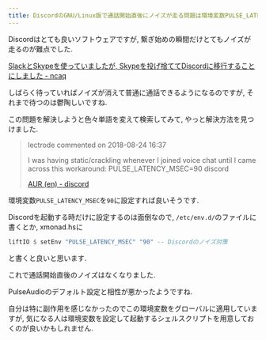 ```yaml
---
title: DiscordのGNU/Linux版で通話開始直後にノイズが走る問題は環境変数PULSE_LATENCY_MSECを90に設定することで解決できます
---
```


Discordはとても良いソフトウェアですが,
繋ぎ始めの瞬間だけとてもノイズが走るのが難点でした.

[SlackとSkypeを使っていましたが, Skypeを投げ捨ててDiscordに移行することにしました - ncaq](https://www.ncaq.net/2018/06/12/12/06/38/)

しばらく待っていればノイズが消えて普通に通話できるようになるのですが,
それまで待つのは鬱陶しいですね.

この問題を解決しようと色々単語を変えて検索してみて,
やっと解決方法を見つけました.

> lectrode commented on 2018-08-24 16:37
>
> I was having static/crackling whenever I joined voice chat until I came across this workaround: PULSE_LATENCY_MSEC=90 discord
>
> [AUR (en) - discord](https://aur.archlinux.org/packages/discord/)

環境変数`PULSE_LATENCY_MSEC`を`90`に設定すれば良いそうです.

Discordを起動する時だけに設定するのは面倒なので,
`/etc/env.d/`のファイルに書くとか,
xmonad.hsに

~~~hs
liftIO $ setEnv "PULSE_LATENCY_MSEC" "90" -- Discordのノイズ対策
~~~

と書くと良いと思います.

これで通話開始直後のノイズはなくなりました.

PulseAudioのデフォルト設定と相性が悪かったようですね.

自分は特に副作用を感じなかったのでこの環境変数をグローバルに適用していますが,
気になる人は環境変数を設定して起動するシェルスクリプトを用意しておくのが良いかもしれません.

